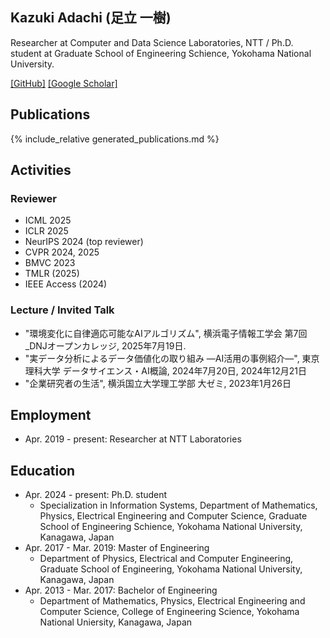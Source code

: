## Kazuki Adachi (足立 一樹)

Researcher at Computer and Data Science Laboratories, NTT / Ph.D. student at Graduate School of Engineering Schience, Yokohama National University. 

[[GitHub]](https://github.com/kzkadc) [[Google Scholar]](https://scholar.google.com/citations?user=hZC9Yy8AAAAJ)


## Publications
{% include_relative generated_publications.md %}


## Activities
### Reviewer
- ICML 2025
- ICLR 2025
- NeurIPS 2024 (top reviewer)
- CVPR 2024, 2025
- BMVC 2023
- TMLR (2025)
- IEEE Access (2024)

### Lecture / Invited Talk
- "環境変化に自律適応可能なAIアルゴリズム", 横浜電子情報工学会 第7回\_DNJオープンカレッジ, 2025年7月19日.
- "実データ分析によるデータ価値化の取り組み ―AI活用の事例紹介―", 東京理科大学 データサイエンス・AI概論, 2024年7月20日, 2024年12月21日
- "企業研究者の生活", 横浜国立大学理工学部 大ゼミ, 2023年1月26日

## Employment
- Apr. 2019 - present: Researcher at NTT Laboratories

## Education
- Apr. 2024 - present: Ph.D. student
  - Specialization in Information Systems, Department of Mathematics, Physics, Electrical Engineering and Computer Science, Graduate School of Engineering Schience, Yokohama National University, Kanagawa, Japan
- Apr. 2017 - Mar. 2019: Master of Engineering
  - Department of Physics, Electrical and Computer Engineering, Graduate School of Engineering, Yokohama National University, Kanagawa, Japan
- Apr. 2013 - Mar. 2017: Bachelor of Engineering
  - Department of Mathematics, Physics, Electrical Engineering and Computer Science, College of Engineering Science, Yokohama National Uniersity, Kanagawa, Japan
